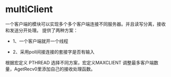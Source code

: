 # multiClient
 一个客户端的模块可以实现多个多个客户端连接不同服务器。并且读写分离，接收和发送分开处理。  提供了两种方案： 

-  1、一个客户端就开一个线程  

- 2、采用poll间接连接的套接字是否有输入

根据宏定义 PTHREAD 选择不同方案，宏定义MAXCLIENT 调整最多客户端数量，AgetRecv0里添加自己的接收处理函数。
